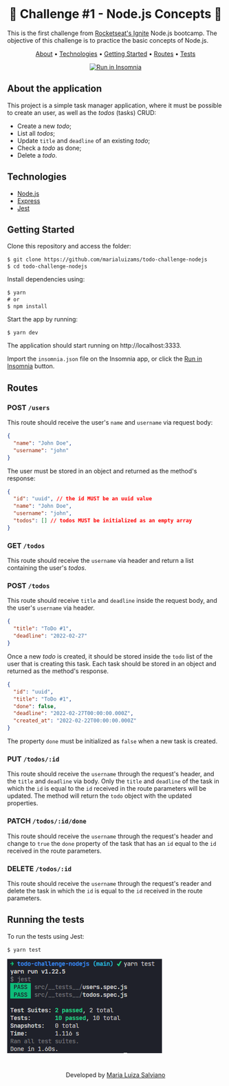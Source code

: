 <h1 align="center">🚀 Challenge #1 - Node.js Concepts 🚀</h1>

This is the first challenge from [Rocketseat's Ignite](https://www.rocketseat.com.br/ignite) Node.js bootcamp. The objective of this challenge is to practice the basic concepts of Node.js.

<p align="center">
  <a href="#about-the-application">About</a> •
  <a href="#technologies">Technologies</a> •
  <a href="#getting-started">Getting Started</a> •
  <a href="#routes">Routes</a> •
  <a href="#running-the-tests">Tests<a>
</p>

<p id="insomnia" align="center">
  <a href="https://insomnia.rest/run/?label=ToDo%20App&uri=https%3A%2F%2Fgithub.com%2Fmarialuizams%2Ftodo-challenge-nodejs%2Fblob%2Fmain%2Finsomnia.json" target="_blank"><img src="https://insomnia.rest/images/run.svg" alt="Run in Insomnia"></a>
</p>

## About the application

This project is a simple task manager application, where it must be possible to create an user, as well as the <i>todos</i> (tasks) CRUD:

- Create a new <i>todo</i>;
- List all <i>todos</i>;
- Update `title` and `deadline` of an existing <i>todo</i>;
- Check a <i>todo</i> as done;
- Delete a <i>todo</i>.

## Technologies

- [Node.js](https://nodejs.org/en/)
- [Express](http://expressjs.com/)
- [Jest](https://jestjs.io/)

## Getting Started

Clone this repository and access the folder:
```
$ git clone https://github.com/marialuizams/todo-challenge-nodejs
$ cd todo-challenge-nodejs
```
Install dependencies using:
```
$ yarn
# or
$ npm install
```

Start the app by running:
```
$ yarn dev
```
The application should start running on http://localhost:3333.

Import the `insomnia.json` file on the Insomnia app, or click the [Run in Insomnia](#insomnia) button.

## Routes

### POST `/users`

This route should receive the user's `name` and `username` via request body:

```json
{
  "name": "John Doe",
  "username": "john"
}
```
The user must be stored in an object and returned as the method's response:

```json
{
  "id": "uuid", // the id MUST be an uuid value
  "name": "John Doe",
  "username": "john",
  "todos": [] // todos MUST be initialized as an empty array
}
```
### GET `/todos`

This route should receive the `username` via header and return a list containing the user's <i>todos</i>.

### POST `/todos`

This route should receive `title` and `deadline` inside the request body, and the user's `username` via header.

```json
{
  "title": "ToDo #1",
  "deadline": "2022-02-27"
}
```
Once a new <i>todo</i> is created, it should be stored inside the `todo` list of the user that is creating this task. Each task should be stored in an object and returned as the method's response.
```json
{
  "id": "uuid",
  "title": "ToDo #1",
  "done": false, 
  "deadline": "2022-02-27T00:00:00.000Z", 
  "created_at": "2022-02-22T00:00:00.000Z"
}
```
The property `done` must be initialized as `false` when a new task is created.

### PUT `/todos/:id`

This route should receive the `username` through the request's header, and the `title` and `deadline` via body. Only the `title` and `deadline` of the task in which the `id` is equal to the `id` received in the route parameters will be updated. The method will return the `todo` object with the updated properties.

### PATCH `/todos/:id/done`

This route should receive the `username` through the request's header and change to `true` the `done` property of the task that has an `id` equal to the `id` received in the route parameters. 

### DELETE `/todos/:id`

This route should receive the `username` through the request's reader and delete the task in which the `id` is equal to the `id` received in the route parameters.

## Running the tests
To run the tests using Jest:
```
$ yarn test
```

![Jest output](/assets/test_evidence.png)

#

<p align="center">Developed by <a href="https://www.linkedin.com/in/marialuizasalviano/">Maria Luiza Salviano</a></p>